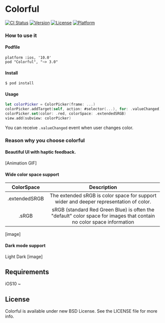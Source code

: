 # Colorful

[![CI Status](https://img.shields.io/travis/hayashi311/Colorful.svg?style=flat)](https://travis-ci.org/hayashi311/Colorful)
[![Version](https://img.shields.io/cocoapods/v/Colorful.svg?style=flat)](https://cocoapods.org/pods/Colorful)
[![License](https://img.shields.io/cocoapods/l/Colorful.svg?style=flat)](https://cocoapods.org/pods/Colorful)
[![Platform](https://img.shields.io/cocoapods/p/Colorful.svg?style=flat)](https://cocoapods.org/pods/Colorful)

### How to use it

#### Podfile

```
platform :ios, '10.0'
pod "Colorful", "~> 3.0"
```

#### Install

```
$ pod install
```

#### Usage

```swift
let colorPicker = ColorPicker(frame: ...)
colorPicker.addTarget(self, action: #selector(...), for: .valueChanged)
colorPicker.set(color: .red, colorSpace: .extendedSRGB)
view.add(subview: colorPicker)
```

You can receive `.valueChanged` event when user changes color.

### Reason why you choose colorful

#### Beautiful UI with haptic feedback.

[Animation GIF]

#### Wide color space support

| ColorSpace | Description |
| :-------: | :---------: |
| .extendedSRGB | The extended sRGB is color space for support wider and deeper representation of color. |
| .sRGB | sRGB (standard Red Green Blue) is often the "default" color space for images that contain no color space information |

[image]

#### Dark mode support

Light Dark
[image]

## Requirements

iOS10 ~

## License

Colorful is available under new BSD License. See the LICENSE file for more info.
